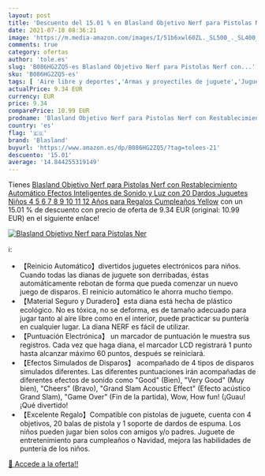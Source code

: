 ```yaml
---
layout: post
title: 'Descuento del 15.01 % en Blasland Objetivo Nerf para Pistolas Ner'
date: 2021-07-18 08:36:21
image: 'https://m.media-amazon.com/images/I/51b6xwl60ZL._SL500_._SL400_.jpg'
comments: true
category: ofertas
author: 'tole.es'
slug: 'B086HG2ZQ5-es Blasland Objetivo Nerf para Pistolas Nerf con...'
sku: 'B086HG2ZQ5-es'
tags: [ 'Aire libre y deportes','Armas y proyectiles de juguete','Juguetes','Juguetes y juegos','blasland','juguetes','nerf', ]
actualPrice: 9.34 EUR
currency: EUR
price: 9.34
comparePrice: 10.99 EUR
prodname: 'Blasland Objetivo Nerf para Pistolas Nerf con Restablecimiento Automático  Efectos Inteligentes de Sonido y Luz con 20 Dardos  Juguetes Niños 4 5 6 7 8 9 10 11 12 Años para Regalos Cumpleaños Yellow'
country: 'es'
flag: '🇪🇸'
brand: 'Blasland'
buyurl: 'https://www.amazon.es/dp/B086HG2ZQ5/?tag=tolees-21'
descuento: '15.01'
average: '14.844255319149'
---
```


Tienes [Blasland Objetivo Nerf para Pistolas Nerf con Restablecimiento Automático  Efectos Inteligentes de Sonido y Luz con 20 Dardos  Juguetes Niños 4 5 6 7 8 9 10 11 12 Años para Regalos Cumpleaños Yellow](https://www.amazon.es/dp/B086HG2ZQ5/?tag=tolees-21) con un 15.01 % de descuento con precio de oferta de 9.34 EUR (original: 10.99 EUR) en el siguiente enlace!

[![Blasland Objetivo Nerf para Pistolas Ner](https://m.media-amazon.com/images/I/51b6xwl60ZL._SL500_._SL400_.jpg)](https://www.amazon.es/dp/B086HG2ZQ5/?tag=tolees-21)

ℹ️:

- 【Reinicio Automático】divertidos juguetes electrónicos para niños. Cuando todas las dianas de juguete son derribadas, éstas automáticamente rebotan de forma que pueda comenzar un nuevo juego de disparos. El reinicio automático le ahorra mucho tiempo.
- 【Material Seguro y Duradero】esta diana está hecha de plástico ecológico. No es tóxica, no se deforma, es de tamaño adecuado para jugar tanto al aire libre como en el interior, puede practicar su puntería en cualquier lugar. La diana NERF es fácil de utilizar.
- 【Puntuación Electrónica】 un marcador de puntuación le muestra sus registros. Cada vez que haga diana, el marcador LCD registrará 1 punto hasta alcanzar máximo 60 puntos, después se reiniciará.
- 【Efectos Simulados de Disparos】 acompañado de 4 tipos de disparos simulados diferentes. Las diferentes puntuaciones irán acompañadas de diferentes efectos de sonido como "Good" (Bien), "Very Good" (Muy bien), "Cheers" (Bravo), "Grand Slam Acoustic Effect" (Efecto acústico Grand Slam), "Game Over" (Fin de la partida), Wow, How fun! (¡Guau! ¡Qué divertido!
- 【Excelente Regalo】Compatible con pistolas de juguete, cuenta con 4 objetivos, 20 balas de pistola y 1 soporte de dardos de espuma. Los niños pueden jugar bien solos con amigos y/o padres. Juguete de entretenimiento para cumpleaños o Navidad, mejora las habilidades de puntería de los niños.

[🛒 Accede a la oferta!!](https://www.amazon.es/dp/B086HG2ZQ5/?tag=tolees-21)
